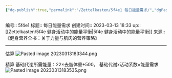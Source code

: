 ```yaml
---
{"dg-publish":true,"permalink":"/Zettelkasten/5f4e1 每日能量需求/","dgPassFrontmatter":true}
---
```


编号:: 5f4e1
标题:: 每日能量需求
创建时间:: 2023-03-13 18:33
up:: [[Zettelkasten/5f4e 健身活动中的能量平衡\|5f4e 健身活动中的能量平衡]]
来源:: 《健身营养全书：关于力量与肌肉的营养策略》

---

估算
![Pasted image 20230313183344.png](/img/user/attachment/Pasted%20image%2020230313183344.png)

精算
基础代谢所需能量：22×去脂体重+500。
基础代谢x活动系数=能量需求
![Pasted image 20230313183535.png](/img/user/attachment/Pasted%20image%2020230313183535.png)